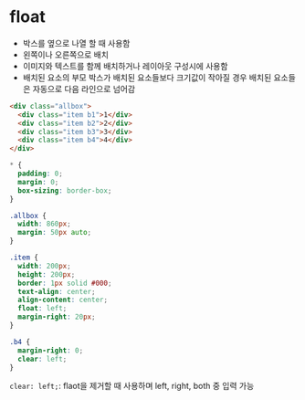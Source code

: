 # float

- 박스를 옆으로 나열 할 때 사용함
- 왼쪽이나 오른쪽으로 배치
- 이미지와 텍스트를 함께 배치하거나 레이아웃 구성시에 사용함
- 배치된 요소의 부모 박스가 배치된 요소들보다 크기값이 작아질 경우 배치된 요소들은 자동으로 다음 라인으로 넘어감

```html
<div class="allbox">
  <div class="item b1">1</div>
  <div class="item b2">2</div>
  <div class="item b3">3</div>
  <div class="item b4">4</div>
</div>
```

```css
* {
  padding: 0;
  margin: 0;
  box-sizing: border-box;
}

.allbox {
  width: 860px;
  margin: 50px auto;
}

.item {
  width: 200px;
  height: 200px;
  border: 1px solid #000;
  text-align: center;
  align-content: center;
  float: left;
  margin-right: 20px;
}

.b4 {
  margin-right: 0;
  clear: left;
}
```

`clear: left;`: flaot을 제거할 때 사용하며 left, right, both 중 입력 가능